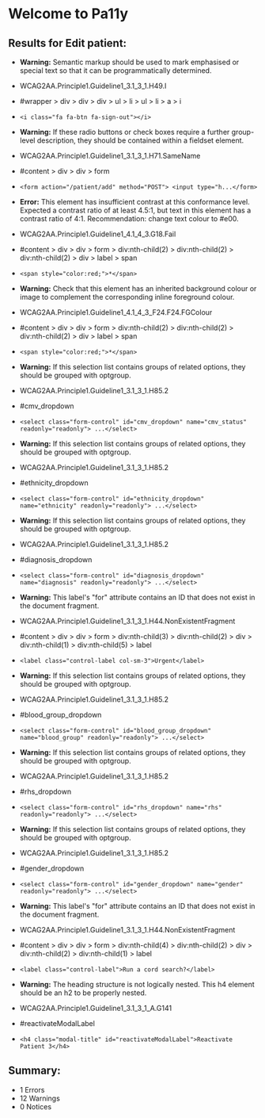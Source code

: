 # Welcome to Pa11y

## Results for Edit patient:
* __Warning:__ Semantic markup should be used to mark emphasised or special text so that it can be programmatically determined.
 * WCAG2AA.Principle1.Guideline1_3.1_3_1.H49.I
 * #wrapper > div > div > div > ul > li > ul > li > a > i
 * `<i class="fa fa-btn fa-sign-out"></i>`

* __Warning:__ If these radio buttons or check boxes require a further group-level description, they should be contained within a fieldset element.
 * WCAG2AA.Principle1.Guideline1_3.1_3_1.H71.SameName
 * #content > div > div > form
 * `<form action="/patient/add" method="POST"> <input type="h...</form>`

* __Error:__ This element has insufficient contrast at this conformance level. Expected a contrast ratio of at least 4.5:1, but text in this element has a contrast ratio of 4:1. Recommendation: change text colour to #e00.
 * WCAG2AA.Principle1.Guideline1_4.1_4_3.G18.Fail
 * #content > div > div > form > div:nth-child(2) > div:nth-child(2) > div:nth-child(2) > div > label > span
 * `<span style="color:red;">*</span>`

* __Warning:__ Check that this element has an inherited background colour or image to complement the corresponding inline foreground colour.
 * WCAG2AA.Principle1.Guideline1_4.1_4_3_F24.F24.FGColour
 * #content > div > div > form > div:nth-child(2) > div:nth-child(2) > div:nth-child(2) > div > label > span
 * `<span style="color:red;">*</span>`

* __Warning:__ If this selection list contains groups of related options, they should be grouped with optgroup.
 * WCAG2AA.Principle1.Guideline1_3.1_3_1.H85.2
 * #cmv_dropdown
 * `<select class="form-control" id="cmv_dropdown" name="cmv_status" readonly="readonly"> ...</select>`

* __Warning:__ If this selection list contains groups of related options, they should be grouped with optgroup.
 * WCAG2AA.Principle1.Guideline1_3.1_3_1.H85.2
 * #ethnicity_dropdown
 * `<select class="form-control" id="ethnicity_dropdown" name="ethnicity" readonly="readonly"> ...</select>`

* __Warning:__ If this selection list contains groups of related options, they should be grouped with optgroup.
 * WCAG2AA.Principle1.Guideline1_3.1_3_1.H85.2
 * #diagnosis_dropdown
 * `<select class="form-control" id="diagnosis_dropdown" name="diagnosis" readonly="readonly"> ...</select>`

* __Warning:__ This label's "for" attribute contains an ID that does not exist in the document fragment.
 * WCAG2AA.Principle1.Guideline1_3.1_3_1.H44.NonExistentFragment
 * #content > div > div > form > div:nth-child(3) > div:nth-child(2) > div > div:nth-child(1) > div:nth-child(5) > label
 * `<label class="control-label col-sm-3">Urgent</label>`

* __Warning:__ If this selection list contains groups of related options, they should be grouped with optgroup.
 * WCAG2AA.Principle1.Guideline1_3.1_3_1.H85.2
 * #blood_group_dropdown
 * `<select class="form-control" id="blood_group_dropdown" name="blood_group" readonly="readonly"> ...</select>`

* __Warning:__ If this selection list contains groups of related options, they should be grouped with optgroup.
 * WCAG2AA.Principle1.Guideline1_3.1_3_1.H85.2
 * #rhs_dropdown
 * `<select class="form-control" id="rhs_dropdown" name="rhs" readonly="readonly"> ...</select>`

* __Warning:__ If this selection list contains groups of related options, they should be grouped with optgroup.
 * WCAG2AA.Principle1.Guideline1_3.1_3_1.H85.2
 * #gender_dropdown
 * `<select class="form-control" id="gender_dropdown" name="gender" readonly="readonly"> ...</select>`

* __Warning:__ This label's "for" attribute contains an ID that does not exist in the document fragment.
 * WCAG2AA.Principle1.Guideline1_3.1_3_1.H44.NonExistentFragment
 * #content > div > div > form > div:nth-child(4) > div:nth-child(2) > div > div:nth-child(2) > div:nth-child(1) > label
 * `<label class="control-label">Run a cord search?</label>`

* __Warning:__ The heading structure is not logically nested. This h4 element should be an h2 to be properly nested.
 * WCAG2AA.Principle1.Guideline1_3.1_3_1_A.G141
 * #reactivateModalLabel
 * `<h4 class="modal-title" id="reactivateModalLabel">Reactivate Patient 3</h4>`


## Summary:
* 1 Errors
* 12 Warnings
* 0 Notices

